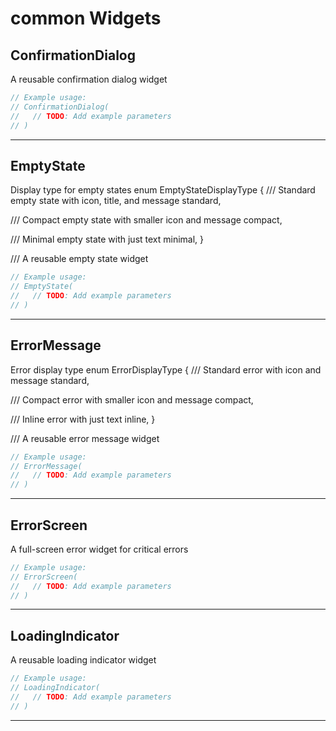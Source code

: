 # common Widgets

## ConfirmationDialog

A reusable confirmation dialog widget

```dart
// Example usage:
// ConfirmationDialog(
//   // TODO: Add example parameters
// )
```

---

## EmptyState

Display type for empty states
enum EmptyStateDisplayType {
  /// Standard empty state with icon, title, and message
  standard,

  /// Compact empty state with smaller icon and message
  compact,

  /// Minimal empty state with just text
  minimal,
}

/// A reusable empty state widget

```dart
// Example usage:
// EmptyState(
//   // TODO: Add example parameters
// )
```

---

## ErrorMessage

Error display type
enum ErrorDisplayType {
  /// Standard error with icon and message
  standard,

  /// Compact error with smaller icon and message
  compact,

  /// Inline error with just text
  inline,
}

/// A reusable error message widget

```dart
// Example usage:
// ErrorMessage(
//   // TODO: Add example parameters
// )
```

---

## ErrorScreen

A full-screen error widget for critical errors

```dart
// Example usage:
// ErrorScreen(
//   // TODO: Add example parameters
// )
```

---

## LoadingIndicator

A reusable loading indicator widget

```dart
// Example usage:
// LoadingIndicator(
//   // TODO: Add example parameters
// )
```

---

